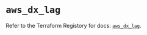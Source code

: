 # `aws_dx_lag`

Refer to the Terraform Registory for docs: [`aws_dx_lag`](https://registry.terraform.io/providers/hashicorp/aws/5.14.0/docs/resources/dx_lag).
